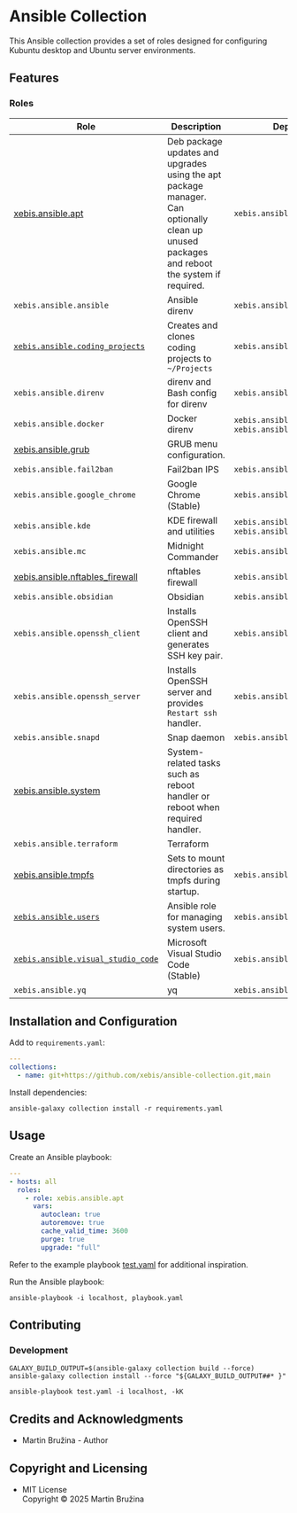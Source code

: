 # Ansible Collection

This Ansible collection provides a set of roles designed for configuring Kubuntu desktop and Ubuntu server environments.

## Features

### Roles

| Role                                                                     | Description                                                                                                                                | Dependencies                                           |
| ------------------------------------------------------------------------ | ------------------------------------------------------------------------------------------------------------------------------------------ | ------------------------------------------------------ |
| [xebis.ansible.apt](roles/apt/README.md)                                 | Deb package updates and upgrades using the apt package manager. Can optionally clean up unused packages and reboot the system if required. | `xebis.ansible.system`                                 |
| `xebis.ansible.ansible`                                                  | Ansible direnv                                                                                                                             | `xebis.ansible.apt`                                    |
| [`xebis.ansible.coding_projects`](roles/coding_projects/README.md)       | Creates and clones coding projects to `~/Projects`                                                                                         | `xebis.ansible.apt`                                    |
| `xebis.ansible.direnv`                                                   | direnv and Bash config for direnv                                                                                                          | `xebis.ansible.apt`                                    |
| `xebis.ansible.docker`                                                   | Docker direnv                                                                                                                              | `xebis.ansible.apt`, `xebis.ansible.nftables_firewall` |
| [xebis.ansible.grub](roles/grub/README.md)                               | GRUB menu configuration.                                                                                                                   |                                                        |
| `xebis.ansible.fail2ban`                                                 | Fail2ban IPS                                                                                                                               | `xebis.ansible.apt`                                    |
| `xebis.ansible.google_chrome`                                            | Google Chrome (Stable)                                                                                                                     | `xebis.ansible.apt`                                    |
| `xebis.ansible.kde`                                                      | KDE firewall and utilities                                                                                                                 | `xebis.ansible.apt`, `xebis.ansible.nftables_firewall` |
| `xebis.ansible.mc`                                                       | Midnight Commander                                                                                                                         | `xebis.ansible.apt`                                    |
| [xebis.ansible.nftables_firewall](roles/nftables_firewall/README.md)     | nftables firewall                                                                                                                          | `xebis.ansible.apt`                                    |
| `xebis.ansible.obsidian`                                                 | Obsidian                                                                                                                                   | `xebis.ansible.snapd`                                  |
| `xebis.ansible.openssh_client`                                           | Installs OpenSSH client and generates SSH key pair.                                                                                        | `xebis.ansible.apt`                                    |
| `xebis.ansible.openssh_server`                                           | Installs OpenSSH server and provides `Restart ssh` handler.                                                                                | `xebis.ansible.apt`                                    |
| `xebis.ansible.snapd`                                                    | Snap daemon                                                                                                                                | `xebis.ansible.apt`                                    |
| [xebis.ansible.system](roles/system/README.md)                           | System-related tasks such as reboot handler or reboot when required handler.                                                               |                                                        |
| `xebis.ansible.terraform`                                                | Terraform                                                                                                                                  |                                                        |
| [xebis.ansible.tmpfs](roles/tmpfs/README.md)                             | Sets to mount directories as tmpfs during startup.                                                                                         | `xebis.ansible.system`                                 |
| [`xebis.ansible.users`](roles/users/README.md)                           | Ansible role for managing system users.                                                                                                    | `xebis.ansible.openssh_server`                         |
| [`xebis.ansible.visual_studio_code`](roles/visual_studio_code/README.md) | Microsoft Visual Studio Code (Stable)                                                                                                      | `xebis.ansible.apt`                                    |
| `xebis.ansible.yq`                                                       | yq                                                                                                                                         | `xebis.ansible.apt`                                    |

## Installation and Configuration

Add to `requirements.yaml`:

```yaml
---
collections:
  - name: git+https://github.com/xebis/ansible-collection.git,main
```

Install dependencies:

```shell
ansible-galaxy collection install -r requirements.yaml
```

## Usage

Create an Ansible playbook:

```yaml
---
- hosts: all
  roles:
    - role: xebis.ansible.apt
      vars:
        autoclean: true
        autoremove: true
        cache_valid_time: 3600
        purge: true
        upgrade: "full"
```

Refer to the example playbook [test.yaml](test.yaml) for additional inspiration.

Run the Ansible playbook:

```shell
ansible-playbook -i localhost, playbook.yaml
```

## Contributing

### Development

```shell
GALAXY_BUILD_OUTPUT=$(ansible-galaxy collection build --force)
ansible-galaxy collection install --force "${GALAXY_BUILD_OUTPUT##* }"

ansible-playbook test.yaml -i localhost, -kK
```

## Credits and Acknowledgments

- Martin Bružina - Author

## Copyright and Licensing

- MIT License  
  Copyright © 2025 Martin Bružina
